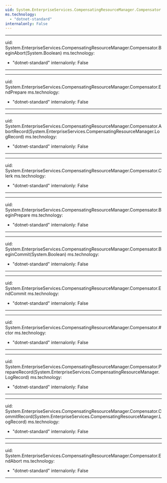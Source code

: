 ```yaml
---
uid: System.EnterpriseServices.CompensatingResourceManager.Compensator
ms.technology: 
  - "dotnet-standard"
internalonly: False
---
```


---
uid: System.EnterpriseServices.CompensatingResourceManager.Compensator.BeginAbort(System.Boolean)
ms.technology: 
  - "dotnet-standard"
internalonly: False
---

---
uid: System.EnterpriseServices.CompensatingResourceManager.Compensator.EndPrepare
ms.technology: 
  - "dotnet-standard"
internalonly: False
---

---
uid: System.EnterpriseServices.CompensatingResourceManager.Compensator.AbortRecord(System.EnterpriseServices.CompensatingResourceManager.LogRecord)
ms.technology: 
  - "dotnet-standard"
internalonly: False
---

---
uid: System.EnterpriseServices.CompensatingResourceManager.Compensator.Clerk
ms.technology: 
  - "dotnet-standard"
internalonly: False
---

---
uid: System.EnterpriseServices.CompensatingResourceManager.Compensator.BeginPrepare
ms.technology: 
  - "dotnet-standard"
internalonly: False
---

---
uid: System.EnterpriseServices.CompensatingResourceManager.Compensator.BeginCommit(System.Boolean)
ms.technology: 
  - "dotnet-standard"
internalonly: False
---

---
uid: System.EnterpriseServices.CompensatingResourceManager.Compensator.EndCommit
ms.technology: 
  - "dotnet-standard"
internalonly: False
---

---
uid: System.EnterpriseServices.CompensatingResourceManager.Compensator.#ctor
ms.technology: 
  - "dotnet-standard"
internalonly: False
---

---
uid: System.EnterpriseServices.CompensatingResourceManager.Compensator.PrepareRecord(System.EnterpriseServices.CompensatingResourceManager.LogRecord)
ms.technology: 
  - "dotnet-standard"
internalonly: False
---

---
uid: System.EnterpriseServices.CompensatingResourceManager.Compensator.CommitRecord(System.EnterpriseServices.CompensatingResourceManager.LogRecord)
ms.technology: 
  - "dotnet-standard"
internalonly: False
---

---
uid: System.EnterpriseServices.CompensatingResourceManager.Compensator.EndAbort
ms.technology: 
  - "dotnet-standard"
internalonly: False
---
